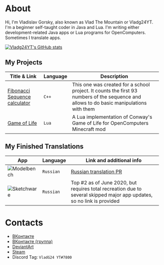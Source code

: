 # About
Hi, I'm Vladislav Gorsky, also known as Vlad The Mountain or Vladg24YT. I'm a beginner self-taught coder in Java and Lua. I'm writing either development-related Java apps or Lua programs for OpenComputers. Sometimes I translate apps.

[![Vladg24YT's GitHub stats](https://github-readme-stats.vercel.app/api?username=Vladg24YT&include_all_commits=true&show_icons=true&theme=gruvbox)](https://github.com/anuraghazra/github-readme-stats)

## My Projects
| Title & Link | Language | Description |
| ----------------------------- | ---- | ----------------------------------------------------------------------------------- |
| [Fibonacci Sequence calculator](https://github.com/Vladg24YT/Fibonacci-Sequence-calculator) | `C++` | This one was created for a school project. It counts the first 93 numbers of the sequence and allows to do basic manipulations with them |
| [Game of Life](https://github.com/Vladg24YT/Game-Of-Life) | `Lua` | A Lua implementation of Conway's Game of Life for OpenComputers Minecraft mod |

## My Finished Translations
| App | Language | Link and additional info |
| ---------- | -------- | -------------------------------------------------------------------------------------------------- |
| ![**Modelbench**](https://raw.githubusercontent.com/Nimikita/Modelbench/master/options/windows/icons/icon.ico) | `Russian` | [Russian translation PR](https://github.com/Nimikita/Modelbench/pull/1)
| ![**Sketchware**](https://cs5-1.4pda.to/13741018.png) | `Russian` | Top #2 as of June 2020, but requires total recreation due to several skipped major app updates, so no link is provided |

# Contacts
- [ВКонтакте](https://vk.com/vladg24yt)
- [ВКонтакте (группа)](https://vk.com/ru_vladg24yt)
- [DeviantArt](https://www.deviantart.com/vladg24yt)
- [Steam](https://steamcommunity.com/id/vladg24yt)
- Discord Tag: `VladG24 YT#7800`
